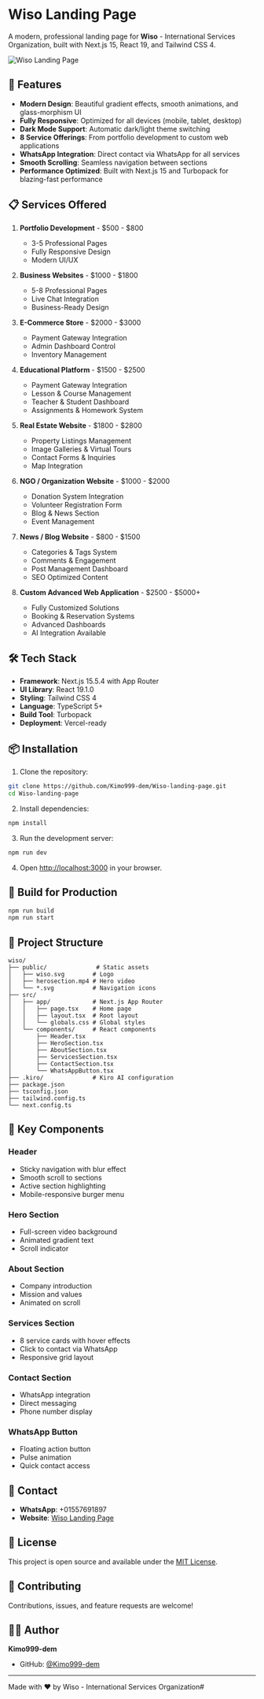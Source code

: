 # Wiso Landing Page

A modern, professional landing page for **Wiso** - International Services Organization, built with Next.js 15, React 19, and Tailwind CSS 4.

![Wiso Landing Page](public/wiso.svg)

## 🚀 Features

- **Modern Design**: Beautiful gradient effects, smooth animations, and glass-morphism UI
- **Fully Responsive**: Optimized for all devices (mobile, tablet, desktop)
- **Dark Mode Support**: Automatic dark/light theme switching
- **8 Service Offerings**: From portfolio development to custom web applications
- **WhatsApp Integration**: Direct contact via WhatsApp for all services
- **Smooth Scrolling**: Seamless navigation between sections
- **Performance Optimized**: Built with Next.js 15 and Turbopack for blazing-fast performance

## 📋 Services Offered

1. **Portfolio Development** - $500 - $800
   - 3-5 Professional Pages
   - Fully Responsive Design
   - Modern UI/UX

2. **Business Websites** - $1000 - $1800
   - 5-8 Professional Pages
   - Live Chat Integration
   - Business-Ready Design

3. **E-Commerce Store** - $2000 - $3000
   - Payment Gateway Integration
   - Admin Dashboard Control
   - Inventory Management

4. **Educational Platform** - $1500 - $2500
   - Payment Gateway Integration
   - Lesson & Course Management
   - Teacher & Student Dashboard
   - Assignments & Homework System

5. **Real Estate Website** - $1800 - $2800
   - Property Listings Management
   - Image Galleries & Virtual Tours
   - Contact Forms & Inquiries
   - Map Integration

6. **NGO / Organization Website** - $1000 - $2000
   - Donation System Integration
   - Volunteer Registration Form
   - Blog & News Section
   - Event Management

7. **News / Blog Website** - $800 - $1500
   - Categories & Tags System
   - Comments & Engagement
   - Post Management Dashboard
   - SEO Optimized Content

8. **Custom Advanced Web Application** - $2500 - $5000+
   - Fully Customized Solutions
   - Booking & Reservation Systems
   - Advanced Dashboards
   - AI Integration Available

## 🛠️ Tech Stack

- **Framework**: Next.js 15.5.4 with App Router
- **UI Library**: React 19.1.0
- **Styling**: Tailwind CSS 4
- **Language**: TypeScript 5+
- **Build Tool**: Turbopack
- **Deployment**: Vercel-ready

## 📦 Installation

1. Clone the repository:
```bash
git clone https://github.com/Kimo999-dem/Wiso-landing-page.git
cd Wiso-landing-page
```

2. Install dependencies:
```bash
npm install
```

3. Run the development server:
```bash
npm run dev
```

4. Open [http://localhost:3000](http://localhost:3000) in your browser.

## 🚀 Build for Production

```bash
npm run build
npm run start
```

## 📁 Project Structure

```
wiso/
├── public/              # Static assets
│   ├── wiso.svg        # Logo
│   ├── herosection.mp4 # Hero video
│   └── *.svg           # Navigation icons
├── src/
│   ├── app/            # Next.js App Router
│   │   ├── page.tsx    # Home page
│   │   ├── layout.tsx  # Root layout
│   │   └── globals.css # Global styles
│   └── components/     # React components
│       ├── Header.tsx
│       ├── HeroSection.tsx
│       ├── AboutSection.tsx
│       ├── ServicesSection.tsx
│       ├── ContactSection.tsx
│       └── WhatsAppButton.tsx
├── .kiro/              # Kiro AI configuration
├── package.json
├── tsconfig.json
├── tailwind.config.ts
└── next.config.ts
```

## 🎨 Key Components

### Header
- Sticky navigation with blur effect
- Smooth scroll to sections
- Active section highlighting
- Mobile-responsive burger menu

### Hero Section
- Full-screen video background
- Animated gradient text
- Scroll indicator

### About Section
- Company introduction
- Mission and values
- Animated on scroll

### Services Section
- 8 service cards with hover effects
- Click to contact via WhatsApp
- Responsive grid layout

### Contact Section
- WhatsApp integration
- Direct messaging
- Phone number display

### WhatsApp Button
- Floating action button
- Pulse animation
- Quick contact access

## 📱 Contact

- **WhatsApp**: +01557691897
- **Website**: [Wiso Landing Page](https://github.com/Kimo999-dem/Wiso-landing-page)

## 📄 License

This project is open source and available under the [MIT License](LICENSE).

## 🤝 Contributing

Contributions, issues, and feature requests are welcome!

## 👨‍💻 Author

**Kimo999-dem**
- GitHub: [@Kimo999-dem](https://github.com/Kimo999-dem)

---

Made with ❤️ by Wiso - International Services Organization#